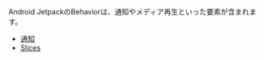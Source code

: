 Android JetpackのBehaviorは、通知やメディア再生といった要素が含まれます。

 - [通知](./notification/index.html)
 - [Slices](./slices/index.html)

